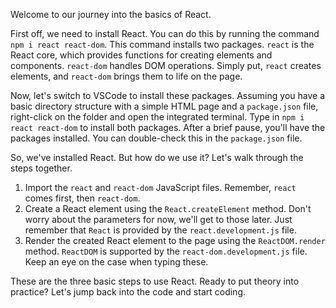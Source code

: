 Welcome to our journey into the basics of React.

First off, we need to install React. You can do this by running the command `npm i react react-dom`. This command installs two packages. `react` is the React core, which provides functions for creating elements and components. `react-dom` handles DOM operations. Simply put, `react` creates elements, and `react-dom` brings them to life on the page.

Now, let's switch to VSCode to install these packages. Assuming you have a basic directory structure with a simple HTML page and a `package.json` file, right-click on the folder and open the integrated terminal. Type in `npm i react react-dom` to install both packages. After a brief pause, you'll have the packages installed. You can double-check this in the `package.json` file.

So, we've installed React. But how do we use it? Let's walk through the steps together.

1. Import the `react` and `react-dom` JavaScript files. Remember, `react` comes first, then `react-dom`.
2. Create a React element using the `React.createElement` method. Don't worry about the parameters for now, we'll get to those later. Just remember that `React` is provided by the `react.development.js` file.
3. Render the created React element to the page using the `ReactDOM.render` method. `ReactDOM` is supported by the `react-dom.development.js` file. Keep an eye on the case when typing these.

These are the three basic steps to use React. Ready to put theory into practice? Let's jump back into the code and start coding.
